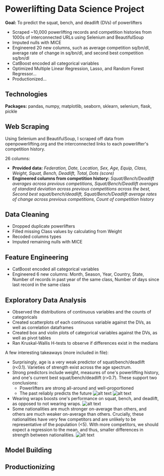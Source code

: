 # Powerlifting Data Science Project
**Goal:** To predict the squat, bench, and deadlift (DVs) of powerlifters
* Scraped ~10,000 powerlifting records and competition histories from 1000s of interconnected URLs using Selenium and BeautifulSoup
* Imputed nulls with MICE
* Engineered 20 new columns, such as average competition sq/bn/dl, average rate of change in sq/bn/dl, and second best competition sq/bn/dl
* CatBoost encoded all categorical variables
* Optimized Multiple Linear Regression, Lasso, and Random Forest Regressor...
* Productionized...

## Technologies
**Packages:** pandas, numpy, matplotlib, seaborn, sklearn, selenium, flask, pickle


## Web Scraping
Using Selenium and BeautifulSoup, I scraped off data from openpowerlifting.org and the interconnected links to each powerlifter's competition history.

26 columns:
* **Provided data:** *Federation, Date, Location, Sex, Age, Equip, Class, Weight, Squat, Bench, Deadlift, Total, Dots (score)*
* **Engineered columns from competition history:** *Squat/Bench/Deadlift averages across previous competitions, Squat/Bench/Deadlift averages of standard deviation across previous competitions across the best, Second best squat/bench/deadlift, Squat/Bench/Deadlift average rates of change across previous competitions, Count of competition history*

## Data Cleaning
* Dropped duplicate powerlifters
* Filled missing Class values by calculating from Weight
* Recoded columns types
* Imputed remaining nulls with MICE

## Feature Engineering
* CatBoost encoded all categorical variables
* Engineered 6 new columns: Month, Season, Year, Country, State, Number of records in past year of the same class, Number of days since last record in the same class

## Exploratory Data Analysis
* Observed the distributions of continuous variables and the counts of categoricals
* Created scatterplots of each continuous variable against the DVs, as well as correlation dataframes
* Created box and violin plots of categorical variables against the DVs, as well as pivot tables
* Ran Kruskal-Wallis H-tests to observe if differences exist in the medians

A few interesting takeaways (more included in file):
* Surprisingly, age is a very weak predictor of squat/bench/deadlift (r<0.1). Varieties of strength exist across the age spectrum.
* Strong predictors include weight, measures of one's powerlifting history, and one's current best squat/bench/deadlift (r>0.7). These support two conclusions:
  * Powerlifters are strong all-around and well-proportioned
  * The past reliably predicts the future
![alt text](https://github.com/andrewjlee0/powerlifting/blob/master/images/squat_avg_avg_against_squat.png)
![alt text](https://github.com/andrewjlee0/powerlifting/blob/master/images/squat_corr.png)
* Wearing wraps boosts one's performance on squat, bench, and deadlift, as opposed to not wearing wraps.
![alt text](https://github.com/andrewjlee0/powerlifting/blob/master/images/wraps_against_squat.png)
* Some nationalities are much stronger on-average than others, and others are much weaker on-average than others. Crucially, these nationalities have very few competitors and are unlikely to be representative of the population (<5). With more competitors, we should expect a regression to the mean, and thus, smaller differences in strength between nationalities.
![alt text](https://github.com/andrewjlee0/powerlifting/blob/master/images/nationality_pivot.png)

## Model Building


## Productionizing

